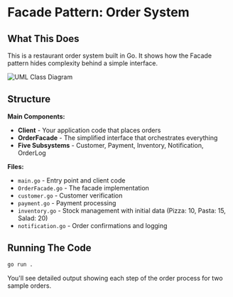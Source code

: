 # Facade Pattern: Order System

## What This Does

This is a restaurant order system built in Go. It shows how the Facade pattern hides complexity behind a simple interface.

![UML Class Diagram](https://uml.planttext.com/plantuml/png/TLDDJyCm3BttL-JOibNYd0CQ6aAQX0RIn0bno58FeZL9STAXWlZlP4tJZspjAV5p_5wVxPMn36qjoyGSXQeOCabuoOovjnR5lhQmuLhjn0-GsoHf4R8k1IXBVXFYleLaGgLPyXVGPom07nbd1NGfEQ-DrHAGadLtyd6XJgwGneQIJJXwf6ADT7TANlp1HvMsuY0uiq8hIhQZcyVrcVf9Vr0lmfsyH0NV8rLfaBDvM1BEiDZMSW-OqR5q_x0g6OSsElDeIOG5kIHVDLDMsCOL0KIDWntXZuCNeg34E6lLe2saZ3YooAh52L0SckkP4MDdMMz-B_Q2kCjC9oQC7G-q3fycHPHzzmAfKyUFb4XMlNdETn5AEju-FStYpY_u9_3ZxlmydR6sJKCeQWvNymPPuma9usf05Mr7rreT1CeMd2yH1YayH-1koYv7uag1Rato_6wo4vIy6aZ6aPiy7xeT0w4TSNomBKOcUn63_M8aAsU4s_j_)

## Structure

**Main Components:**

- **Client** - Your application code that places orders
- **OrderFacade** - The simplified interface that orchestrates everything
- **Five Subsystems** - Customer, Payment, Inventory, Notification, OrderLog


**Files:**

- `main.go` - Entry point and client code
- `OrderFacade.go` - The facade implementation
- `customer.go` - Customer verification
- `payment.go` - Payment processing
- `inventory.go` - Stock management with initial data (Pizza: 10, Pasta: 15, Salad: 20)
- `notification.go` - Order confirmations and logging

## Running The Code

```bash
go run .
```

You'll see detailed output showing each step of the order process for two sample orders.